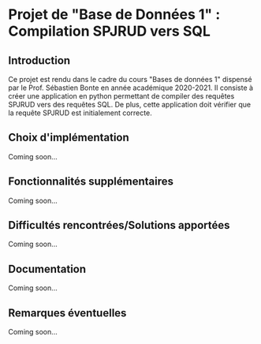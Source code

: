 # Projet de "Base de Données 1" : Compilation SPJRUD vers SQL

## Introduction

Ce projet est rendu dans le cadre du cours "Bases de données 1" dispensé par le Prof. Sébastien Bonte en année académique 2020-2021. Il consiste à créer une application en python permettant de compiler des requêtes SPJRUD vers des requêtes SQL. De plus, cette application doit vérifier que la requête SPJRUD est initialement correcte.

## Choix d'implémentation

Coming soon...

## Fonctionnalités supplémentaires

Coming soon...

## Difficultés rencontrées/Solutions apportées

Coming soon...

## Documentation

Coming soon...

## Remarques éventuelles

Coming soon...
